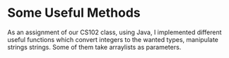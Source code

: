 # Some Useful Methods
As an assignment of our CS102 class, using Java, I implemented different useful functions which convert integers to the wanted types, manipulate strings strings. Some of them take arraylists
as parameters.
